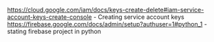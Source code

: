 
https://cloud.google.com/iam/docs/keys-create-delete#iam-service-account-keys-create-console - Creating service account keys
https://firebase.google.com/docs/admin/setup?authuser=1#python_1 - stating firebase project in python